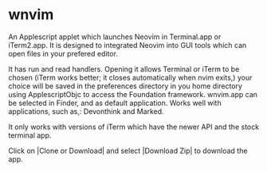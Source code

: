 # wnvim
An Applescript applet which launches Neovim in Terminal.app or iTerm2.app. 
It is designed to integrated Neovim into GUI tools which can open files 
in your prefered editor.

It has run and read handlers. Opening it allows Terminal or iTerm to be 
chosen (iTerm works better; it closes automatically when nvim exits,)
your choice will be saved in the preferences directory in you home directory
using ApplescriptObjc to access the Foundation framework. wnvim.app can 
be selected in Finder, and as default application. Works well with 
applications, such as,: Devonthink and Marked.

It only works with versions of iTerm which have the newer API and
the stock terminal app.

Click on |Clone or Download| and select |Download Zip| to download the app.
